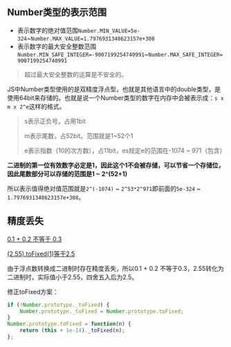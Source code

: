 ## Number类型的表示范围

- 表示数字的绝对值范围`Number.MIN_VALUE=5e-324`~`Number.MAX_VALUE=1.7976931348623157e+308`
- 表示数字的最大安全整数范围`Number.MIN_SAFE_INTEGER=-9007199254740991`~`Number.MAX_SAFE_INTEGER=9007199254740991`

> 超过最大安全整数的运算是不安全的。



JS中Number类型使用的是双精度浮点型，也就是其他语言中的double类型，是使用64bit来存储的。也就是说一个Number类型的数字在内存中会被表示成：`s x m x 2^e`这样的格式。

> s表示正负号，占用1bit
>
> m表示尾数，占52bit。范围就是1~52个1
>
> e表示指数（10的次方数），占11bit，es规定e的范围在-1074 ~ 971（包含）

**二进制的第一位有效数字必定是1，因此这个1不会被存储，可以节省一个存储位，因此尾数部分可以存储的范围是1 ~ 2^(52+1)**

所以表示值得绝对值范围就是`2^(-1074)` ~ `2^53*2^971`即前面的`5e-324` ~ `1.7976931348623157e+308`。



## 精度丢失

[0.1 + 0.2 不等于 0.3](https://juejin.im/post/5a6fce10f265da3e261c3c71)

[(2.55).toFixed(1)等于2.5](https://juejin.im/post/5a11a9fef265da43284073b4)



由于浮点数转换成二进制时存在精度丢失，所以0.1 +  0.2 不等于0.3，2.55转化为二进制时，实际值小于2.55，四舍五入后为2.5。

修正toFixed方案：

```javascript
if (!Number.prototype._toFixed) {
    Number.prototype._toFixed = Number.prototype.toFixed;
}
Number.prototype.toFixed = function(n) {
    return (this + 1e-14)._toFixed(n);
};
```

